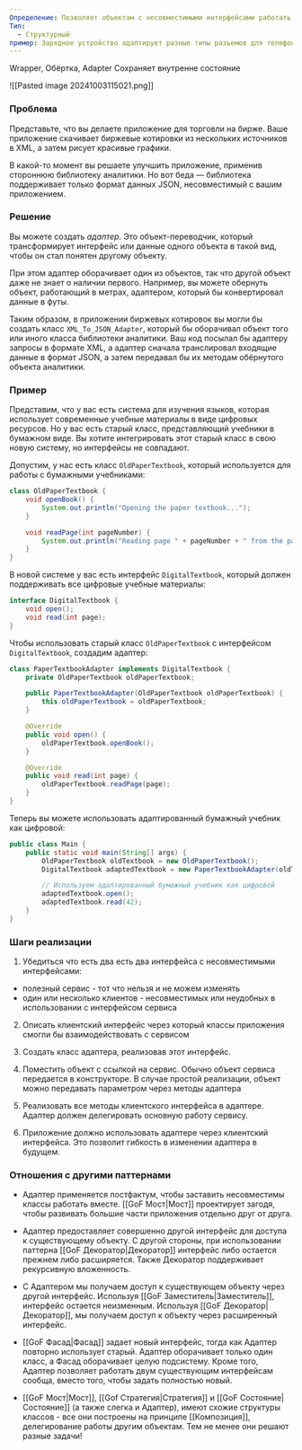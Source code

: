 ```yaml
---
Определение: Позволяет объектам с несовместимыми интерфейсами работать вместе.
Тип:
  - Структурный
пример: Зарядное устройство адаптирует разные типы разъемов для телефонов.
---
```

Wrapper, Обёртка, Adapter
Сохраняет внутренне состояние

![[Pasted image 20241003115021.png]]
### Проблема

Представьте, что вы делаете приложение для торговли на бирже. Ваше приложение скачивает биржевые котировки из нескольких источников в XML, а затем рисует красивые графики.

В какой-то момент вы решаете улучшить приложение, применив стороннюю библиотеку аналитики. Но вот беда — библиотека поддерживает только формат данных JSON, несовместимый с вашим приложением.

### Решение 

Вы можете создать _адаптер_. Это объект-переводчик, который трансформирует интерфейс или данные одного объекта в такой вид, чтобы он стал понятен другому объекту.

При этом адаптер оборачивает один из объектов, так что другой объект даже не знает о наличии первого. Например, вы можете обернуть объект, работающий в метрах, адаптером, который бы конвертировал данные в футы.

Таким образом, в приложении биржевых котировок вы могли бы создать класс `XML_To_JSON_Adapter`, который бы оборачивал объект того или иного класса библиотеки аналитики. Ваш код посылал бы адаптеру запросы в формате XML, а адаптер сначала транслировал входящие данные в формат JSON, а затем передавал бы их методам обёрнутого объекта аналитики.
### Пример

Представим, что у вас есть система для изучения языков, которая использует современные учебные материалы в виде цифровых ресурсов. Но у вас есть старый класс, представляющий учебники в бумажном виде. Вы хотите интегрировать этот старый класс в свою новую систему, но интерфейсы не совпадают.

Допустим, у нас есть класс `OldPaperTextbook`, который используется для работы с бумажными учебниками:

```java
class OldPaperTextbook {
    void openBook() {
        System.out.println("Opening the paper textbook...");
    }

    void readPage(int pageNumber) {
        System.out.println("Reading page " + pageNumber + " from the paper textbook...");
    }
}
```

В новой системе у вас есть интерфейс `DigitalTextbook`, который должен поддерживать все цифровые учебные материалы:

```java
interface DigitalTextbook {
    void open();
    void read(int page);
}
```

Чтобы использовать старый класс `OldPaperTextbook` с интерфейсом `DigitalTextbook`, создадим адаптер:

```java
class PaperTextbookAdapter implements DigitalTextbook {
    private OldPaperTextbook oldPaperTextbook;

    public PaperTextbookAdapter(OldPaperTextbook oldPaperTextbook) {
        this.oldPaperTextbook = oldPaperTextbook;
    }

    @Override
    public void open() {
        oldPaperTextbook.openBook();
    }

    @Override
    public void read(int page) {
        oldPaperTextbook.readPage(page);
    }
}
```

Теперь вы можете использовать адаптированный бумажный учебник как цифровой:

```java
public class Main {
    public static void main(String[] args) {
        OldPaperTextbook oldTextbook = new OldPaperTextbook();
        DigitalTextbook adaptedTextbook = new PaperTextbookAdapter(oldTextbook);

        // Используем адаптированный бумажный учебник как цифровой
        adaptedTextbook.open();
        adaptedTextbook.read(42);
    }
}
```
### Шаги реализации

1. Убедиться что есть два есть два интерфейса с несовместимыми интерфейсами:
- полезный сервис - тот что нельзя и не можем изменять
- один или несколько клиентов - несовместимых или неудобных в использовании с интерфейсом сервиса

2. Описать клиентский интерфейс через который классы приложения смогли бы взаимодействовать с сервисом

3. Создать класс адаптера, реализовав этот интерфейс.

4. Поместить объект с ссылкой на сервис. Обычно объект сервиса передается в конструкторе. В случае простой реализации, объект можно передавать параметром через методы адаптера

5. Реализовать все методы клиентского интерфейса в адаптере. Адаптер должен делегировать основную работу сервису.

6. Приложение должно использовать адаптере через клиентский интерфейса. Это позволит гибкость в изменении адаптера в будущем.

### Отношения с другими паттернами

- Адаптер применяется постфактум, чтобы заставить несовместимы классы работать вместе. [[GoF Мост|Мост]] проектирует загодя, чтобы развивать большие части приложения отдельно друг от друга.

- Адаптер предоставляет совершенно другой интерфейс для доступа к существующему объекту. С другой стороны, при использовании паттерна [[GoF Декоратор|Декоратор]] интерфейс либо остается прежнем либо расширяется. Также Декоратор поддерживает рекурсивную вложенность.

- С Адаптером мы получаем доступ к существующем объекту через другой интерфейс. Используя [[GoF Заместитель|Заместитель]], интерфейс остается неизменным. Используя [[GoF Декоратор|Декоратор]], мы получаем доступ к объекту через расширенный интерфейс. 

- [[GoF Фасад|Фасад]] задает новый интерфейс, тогда как Адаптер повторно использует старый. Адаптер оборачивает только один класс, а Фасад оборачивает целую подсистему. Кроме того, Адаптер позволяет работать двум существующим интерфейсам сообща, вместо того, чтобы задать полностью новый.

- [[GoF Мост|Мост]], [[Gof Стратегия|Стратегия]] и [[GoF Состояние|Состояние]] (а также слегка и Адаптер), имеют схожие структуры классов - все они построены на принципе [[Композиция]], делегирование работы другим объектам. Тем не менее они решают разные задачи!